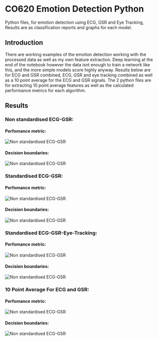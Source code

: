 # CO620 Emotion Detection Python
 Python files, for emotion detection using ECG, GSR and Eye Tracking, Results are as classification reports and graphs for each model.
 
 ## Introduction
 
There are working examples of the emotion detection working with the processed data as well as my own feature extraction. Deep learning at the end of the notebook however the data isnt enough to train a network like this, and the more simple models score highly anyway. Results below are for ECG and GSR combined, ECG, GSR and eye tracking combined as well as a 10 point average for the ECG and GSR signals. The 2 python files are for extracting 10 point average features as well as the calculated performance metrics for each algorithm. 

## Results
### Non standardised ECG-GSR:
#### Perfomance metric:
![Non standardised ECG-GSR](https://github.com/tomjefferis/CO620-Emotion-Detection-/blob/main/results/RFC%20ecg-gsr/lowres/ns/benchmark_models_performance.png)
#### Decision boundaries:
![Non standardised ECG-GSR](https://github.com/tomjefferis/CO620-Emotion-Detection-/blob/main/results/RFC%20ecg-gsr/lowres/ns/visual_classifier_decisions.png)
### Standardised ECG-GSR:
#### Perfomance metric:
![Non standardised ECG-GSR](https://github.com/tomjefferis/CO620-Emotion-Detection-/blob/main/results/RFC%20ecg-gsr/lowres/s/benchmark_models_performance.png)
#### Decision boundaries:
![Non standardised ECG-GSR](https://github.com/tomjefferis/CO620-Emotion-Detection-/blob/main/results/RFC%20ecg-gsr/lowres/s/visual_classifier_decisions.png)
### Standardised ECG-GSR-Eye-Tracking:
#### Perfomance metric:
![Non standardised ECG-GSR](https://github.com/tomjefferis/CO620-Emotion-Detection-/blob/main/results/Shallow%20classifiers/lowres/benchmark_models_performance.png)
#### Decision boundaries:
![Non standardised ECG-GSR](https://github.com/tomjefferis/CO620-Emotion-Detection-/blob/main/results/Shallow%20classifiers/lowres/visual_classifier_decisions.png)
### 10 Point Average For ECG and GSR:
#### Perfomance metric:
![Non standardised ECG-GSR](https://github.com/tomjefferis/CO620-Emotion-Detection-/blob/main/results/10%20point%20average/lowres/1/benchmark_models_performance.png)
#### Decision boundaries:
![Non standardised ECG-GSR](https://github.com/tomjefferis/CO620-Emotion-Detection-/blob/main/results/10%20point%20average/lowres/1/visual_classifier_decisions.png)
